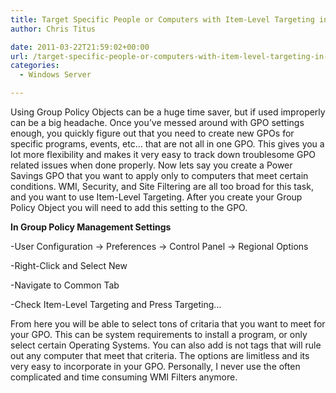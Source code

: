 ```yaml
---
title: Target Specific People or Computers with Item-Level Targeting in GPOs
author: Chris Titus

date: 2011-03-22T21:59:02+00:00
url: /target-specific-people-or-computers-with-item-level-targeting-in-gpos/
categories:
  - Windows Server

---
```

Using Group Policy Objects can be a huge time saver, but if used improperly can be a big headache. Once you&#8217;ve messed around with GPO settings enough, you quickly figure out that you need to create new GPOs for specific programs, events, etc&#8230; that are not all in one GPO. This gives you a lot more flexibility and makes it very easy to track down troublesome GPO related issues when done properly. <!--more-->Now lets say you create a Power Savings GPO that you want to apply only to computers that meet certain conditions. WMI, Security, and Site Filtering are all too broad for this task, and you want to use Item-Level Targeting. After you create your Group Policy Object you will need to add this setting to the GPO.

**In Group Policy Management Settings**
  
-User Configuration -> Preferences -> Control Panel -> Regional Options
  
-Right-Click and Select New
  
-Navigate to Common Tab
  
-Check Item-Level Targeting and Press Targeting&#8230;

From here you will be able to select tons of critaria that you want to meet for your GPO. This can be system requirements to install a program, or only select certain Operating Systems. You can also add is not tags that will rule out any computer that meet that criteria. The options are limitless and its very easy to incorporate in your GPO. Personally, I never use the often complicated and time consuming WMI Filters anymore.

